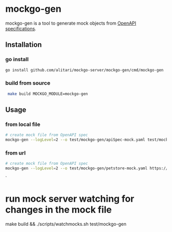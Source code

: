 # mockgo-gen

mockgo-gen is a tool to generate mock objects from [OpenAPI specifications](https://swagger.io/specification/).

## Installation

### go install

```bash
go install github.com/alitari/mockgo-server/mockgo-gen/cmd/mockgo-gen
```

### build from source

```bash
 make build MOCKGO_MODULE=mockgo-gen
```

## Usage

### from local file

```bash
# create mock file from OpenAPI spec
mockgo-gen --logLevel=2 --o test/mockgo-gen/apiSpec-mock.yaml test/mockgo-gen/apiSpec.yaml
```
### from url

```bash
# create mock file from OpenAPI spec
mockgo-gen --logLevel=2 --o test/mockgo-gen/petstore-mock.yaml https://petstore.swagger.io/v2/swagger.json
```


`
# run mock server watching for changes in the mock file
make build && ./scripts/watchmocks.sh test/mockgo-gen
```

